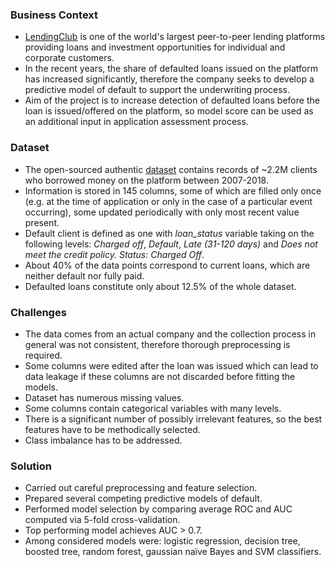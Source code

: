 ### Business Context
*	[LendingClub](https://www.lendingclub.com/) is one of the world's largest peer-to-peer lending platforms providing loans and investment opportunities for individual and corporate customers.
*	In the recent years, the share of defaulted loans issued on the platform has increased significantly, therefore the company seeks to develop a predictive model of default to support the underwriting process.
*	Aim of the project is to increase detection of defaulted loans before the loan is issued/offered on the platform, so model score can be used as an additional input in application assessment process.

### Dataset
*	The open-sourced authentic [dataset](https://www.kaggle.com/wendykan/lending-club-loan-data/downloads/lending-club-loan-data.zip) contains records of ~2.2M clients who borrowed money on the platform between 2007-2018.
*	Information is stored in 145 columns, some of which are filled only once (e.g. at the time of application or only in the case of a particular event occurring), some updated periodically with only most recent value present.
*	Default client is defined as one with *loan_status* variable taking on the following levels: *Charged off*, *Default*, *Late (31-120 days)* and *Does not meet the credit policy. Status: Charged Off*.
*	About 40% of the data points correspond to current loans, which are neither default nor fully paid.
* Defaulted loans constitute only about 12.5% of the whole dataset.

### Challenges
* The data comes from an actual company and the collection process in general was not consistent, therefore thorough preprocessing is required.
* Some columns were edited after the loan was issued which can lead to data leakage if these columns are not discarded before fitting the models.
* Dataset has numerous missing values.
* Some columns contain categorical variables with many levels.
* There is a significant number of possibly irrelevant features, so the best features have to be methodically selected.
* Class imbalance has to be addressed.

### Solution
* Carried out careful preprocessing and feature selection.
* Prepared several competing predictive models of default.
* Performed model selection by comparing average ROC and AUC computed via 5-fold cross-validation.
*	Top performing model achieves AUC > 0.7.
* Among considered models were: logistic regression, decision tree, boosted tree, random forest, gaussian naïve Bayes and SVM classifiers.
